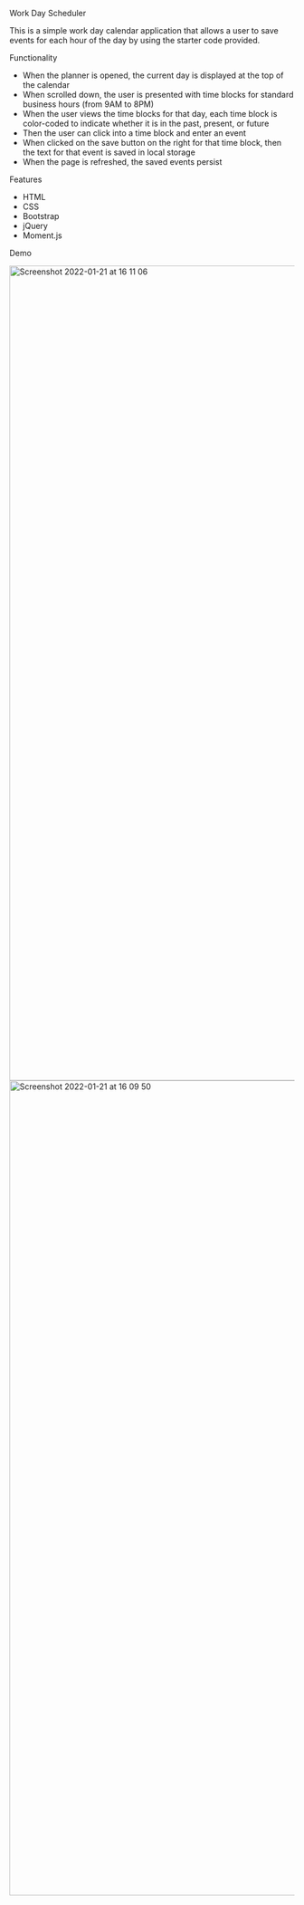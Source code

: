 Work Day Scheduler

This is a simple work day calendar application that allows a user to save events for each hour of the day by using the starter code provided.

Functionality
- When the planner is opened, the current day is displayed at the top of the calendar
- When scrolled down, the user is presented with time blocks for standard business hours (from 9AM to 8PM)
- When the user views the time blocks for that day, each time block is color-coded to indicate whether it is in the past, present, or future
- Then the user can click into a time block and enter an event
- When clicked on the save button on the right for that time block, then the text for that event is saved in local storage
- When the page is refreshed, the saved events persist

Features
- HTML
- CSS
- Bootstrap
- jQuery
- Moment.js

Demo 


 <img width="1440" alt="Screenshot 2022-01-21 at 16 11 06" src="https://user-images.githubusercontent.com/92344120/150563012-54f945be-dc06-4fef-ac58-e0d4c7defb0b.png">
<img width="1440" alt="Screenshot 2022-01-21 at 16 09 50" src="https://user-images.githubusercontent.com/92344120/150563033-d618e374-41f0-4a28-b4f7-d12efc1b54b9.png">
